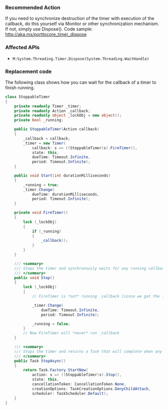### Recommended Action
If you need to synchronize destruction of the timer with execution of the callback, do this yourself via Monitor or other synchronization mechanism.  If not, simply use Dispose().  Code sample: http://aka.ms/porttocore_timer_dispose

### Affected APIs
* `M:System.Threading.Timer.Dispose(System.Threading.WaitHandle)`

### Replacement code
The following class shows how you can wait for the callback of a timer to finish running. 

```C#
class StoppableTimer
{
    private readonly Timer _timer;
    private readonly Action _callback;
    private readonly object _lockObj = new object();
    private bool _running;

    public StoppableTimer(Action callback)
    {
        _callback = callback;
        _timer = new Timer(
            callback: s => ((StoppableTimer)s).FireTimer(), 
            state: this, 
            dueTime: Timeout.Infinite, 
            period: Timeout.Infinite);
    }

    public void Start(int durationMilliseconds)
    {
        _running = true;
        _timer.Change(
            dueTime: durationMilliseconds, 
            period: Timeout.Infinite); 
    }

    private void FireTimer()
    {
        lock (_lockObj)
        {
            if (_running)
            {
                _callback();
            }
        }
    }

    /// <summary>
    /// Stops the timer and synchronously waits for any running callbacks to finish running
    /// </summary>    
    public void Stop()
    {
        lock (_lockObj)
        {
            // FireTimer is *not* running _callback (since we got the lock)

            _timer.Change(
                dueTime: Timeout.Infinite, 
                period: Timeout.Infinite);

            _running = false;
        }
        // Now FireTimer will *never* run _callback
    }

    /// <summary>
    /// Stops the timer and returns a Task that will complete when any running callbacks finish running
    /// </summary>
    public Task StopAsync()
    {
        return Task.Factory.StartNew(
            action: s => ((StoppableTimer)s).Stop(), 
            state: this, 
            cancellationToken: CancellationToken.None, 
            creationOptions: TaskCreationOptions.DenyChildAttach, 
            scheduler: TaskScheduler.Default);
    }
}
```